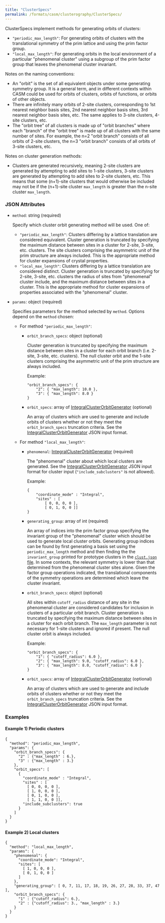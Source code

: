 ```yaml
---
title: "ClusterSpecs"
permalink: /formats/casm/clusterography/ClusterSpecs/
---
```


ClusterSpecs implement methods for generating orbits of clusters:
- `"periodic_max_length"`: For generating orbits of clusters with the translational symmetry of the prim lattice and using the prim factor group.
- `"local_max_length"`: For generating orbits in the local environment of a particular "phenomenal cluster" using a subgroup of the prim factor group that leaves the phenomenal cluster invariant.  

Notes on the naming conventions:
- An "orbit" is the set of all equivalent objects under some generating symmetry group. It
  is a general term, and in different contexts within CASM could be used for orbits of
  clusters, orbits of functions, or orbits of other objects.
- There are infinitely many orbits of 2-site clusters, corresponding to 1st nearest neighbor basis sites, 2nd nearest neighbor basis sites, 3rd nearest neighbor basis sites, etc. The same applies to 3-site clusters, 4-site clusters, etc.
- The "orbit tree" of all clusters is made up of "orbit branches" where each "branch" of the "orbit tree" is made up of all clusters with the same number of sites. For example, the n=2 "orbit branch" consists of all orbits of 2-site clusters, the n=3 "orbit branch" consists of all orbits of 3-site clusters, etc.

Notes on cluster generation methods:
- Clusters are generated recursively, meaning 2-site clusters are generated by attempting to add sites to 1-site clusters, 3-site clusters are generated by attempting to add sites to 2-site clusters, etc. This means that some (n+1)-site clusters that would otherwise be included may not be if the (n+1)-site cluster `max_length` is greater than the n-site cluster `max_length`.

### JSON Attributes

- `method`: string (required)

  Specify which cluster orbit generating method will be used. One of:
  - `"periodic_max_length"`: Clusters differing by a lattice translation are considered equivalent. Cluster generation is truncated by specifying the maximum distance between sites in a cluster for 2-site, 3-site, etc. clusters. The site clusters comprising the asymmetric unit of the prim structure are always included. This is the appropriate method for cluster expansions of crystal properties.
  - `"local_max_length"`: Clusters differing by a lattice translation are considered distinct. Cluster generation is truncated by specifying for 2-site, 3-site, etc. clusters the radius of sites from "phenomenal" cluster include, and the maximum distance between sites in a cluster. This is the appropriate method for cluster expansions of properties associated with the "phenomenal" cluster.

- `params`: object (required)

  Specifies parameters for the method selected by `method`. Options depend on the `method` chosen:

  - For method `"periodic_max_length"`:

    - `orbit_branch_specs`: object (optional)

      Cluster generation is truncated by specifying the maximum distance between sites in a cluster for each orbit branch (i.e. 2-site, 3-site, etc. clusters). The null cluster orbit and the 1-site clusters comprising the asymmetric unit of the prim structure are always included.

      Example:

          "orbit_branch_specs": {
              "2": { "max_length": 10.0 },
              "3": { "max_length": 8.0 }
          }

    - `orbit_specs`: array of [IntegralClusterOrbitGenerator](IntegralClusterOrbitGenerator.md) (optional)

      An array of clusters which are used to generate and include orbits of clusters whether or not they meet the `orbit_branch_specs` truncation criteria. See the [IntegralClusterOrbitGenerator](IntegralClusterOrbitGenerator.md) JSON input format.

  - For method `"local_max_length"`:

    - `phenomenal`: [IntegralClusterOrbitGenerator](IntegralClusterOrbitGenerator.md) (required)

      The "phenomenal" cluster about which local clusters are generated. See the [IntegralClusterOrbitGenerator](IntegralClusterOrbitGenerator.md) JSON input format for cluster input (`"include_subclusters"` is not allowed).

      Example:

          {
              "coordinate_mode" : "Integral",
              "sites" : [
                  [ 0, 0, 0, 0 ],
                  [ 0, 1, 0, 0 ]]
          }

    - `generating_group`: array of int (required)

      An array of indices into the prim factor group specifying the invariant group of the "phenomenal" cluster which should be used to generate local cluster orbits. Generating group indices can be found by first generating a basis set using the `periodic_max_length` method and then finding the the `invariant_group` printed for prototype clusters in the [`clust.json` file](../../project_directory_structure.md#basis-sets-dir). In some contexts, the relevant symmetry is lower than that determined from the phenomenal cluster sites alone. Given the factor group operations indicated, the translational components of the symmetry operations are determined which leave the cluster invariant.

    - `orbit_branch_specs`: object (optional)

      All sites within `cutoff_radius` distance of any site in the phenomenal cluster are considered candidates for inclusion in clusters of a particular orbit branch. Cluster generation is truncated by specifying the maximum distance between sites in a cluster for each orbit branch. The `max_length` parameter is not necessary for 1-site clusters and ignored if present. The null cluster orbit is always included.

      Example:

          "orbit_branch_specs": {
              "1": { "cutoff_radius": 6.0 },
              "2": { "max_length": 9.0, "cutoff_radius": 6.0 },
              "3": { "max_length": 8.0, "cutoff_radius": 6.0 }
          }

    - `orbit_specs`: array of [IntegralClusterOrbitGenerator](IntegralClusterOrbitGenerator.md) (optional)

      An array of clusters which are used to generate and include orbits of clusters whether or not they meet the `orbit_branch_specs` truncation criteria. See the [IntegralClusterOrbitGenerator](IntegralClusterOrbitGenerator.md) JSON input format.


### Examples

#### Example 1) Periodic clusters
```
{
  "method": "periodic_max_length",
  "params": {
    "orbit_branch_specs": {
      "2" : {"max_length" : 6.},
      "3" : {"max_length" : 3.}
    },
    "orbit_specs": [
      {
        "coordinate_mode" : "Integral",
        "sites" : [
          [ 0, 0, 0, 0 ],
          [ 1, 0, 0, 0 ],
          [ 0, 1, 0, 0 ],
          [ 1, 1, 0, 0 ]],
        "include_subclusters": true
      }
    ]
  }
}
```

#### Example 2) Local clusters
```
{
  "method": "local_max_length",
  "params": {
    "phenomenal": {
      "coordinate_mode": "Integral",
      "sites": [
        [ 1, 0, 0, 0 ],
        [ 0, 1, 0, 0 ]
      ]
    },
    "generating_group": [ 0, 7, 11, 17, 18, 19, 26, 27, 28, 33, 37, 47 ],
    "orbit_branch_specs": {
      "1" : {"cutoff_radius": 6.},
      "2" : {"cutoff_radius": 3., "max_length" : 3.}
    }
  }
}
```
